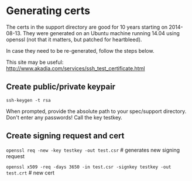 # Generating certs

The certs in the support directory are good for 10 years starting on
2014-08-13. They were generated on an Ubuntu machine running 14.04 using
openssl (not that it matters, but patched for heartbleed).

In case they need to be re-generated, follow the steps below.

This site may be useful: http://www.akadia.com/services/ssh_test_certificate.html

## Create public/private keypair

`ssh-keygen -t rsa`

When prompted, provide the absolute path to your spec/support directory. Don't enter any passwords! Call the key testkey.

## Create signing request and cert

`openssl req -new -key testkey -out test.csr` # generates new signing request

`openssl x509 -req -days 3650 -in test.csr -signkey testkey -out test.crt` # new cert
